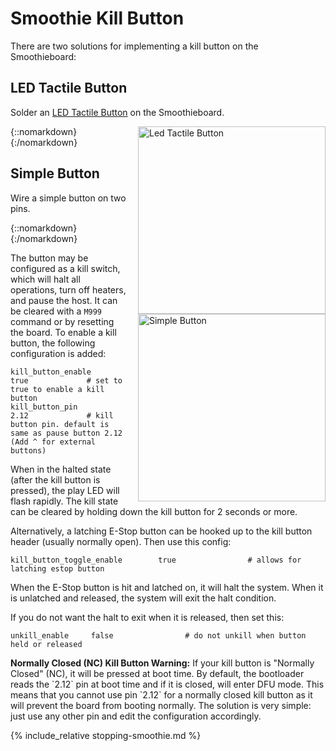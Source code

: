 
# Smoothie Kill Button

There are two solutions for implementing a kill button on the Smoothieboard:

## LED Tactile Button

Solder an [LED Tactile Button](https://www.sparkfun.com/products/10442) on the Smoothieboard.

{::nomarkdown}
<a href="/images/led-tactile-button.png">
  <img src="/images/led-tactile-button.png" alt="Led Tactile Button" width="300" height="300" style="float: right; margin-left: 1rem;"/>
</a>
{:/nomarkdown}

## Simple Button

Wire a simple button on two pins.

{::nomarkdown}
<a href="/images/simple-button.png">
  <img src="/images/simple-button.png" alt="Simple Button" width="300" height="300" style="float: right; margin-left: 1rem;"/>
</a>
{:/nomarkdown}

The button may be configured as a kill switch, which will halt all operations, turn off heaters, and pause the host. It can be cleared with a `M999` command or by resetting the board. To enable a kill button, the following configuration is added:

```plaintext
kill_button_enable                        true             # set to true to enable a kill button
kill_button_pin                           2.12             # kill button pin. default is same as pause button 2.12 (Add ^ for external buttons)
```

When in the halted state (after the kill button is pressed), the play LED will flash rapidly. The kill state can be cleared by holding down the kill button for 2 seconds or more.

Alternatively, a latching E-Stop button can be hooked up to the kill button header (usually normally open). Then use this config:

```plaintext
kill_button_toggle_enable        true                # allows for latching estop button
```

When the E-Stop button is hit and latched on, it will halt the system. When it is unlatched and released, the system will exit the halt condition.

If you do not want the halt to exit when it is released, then set this:

```plaintext
unkill_enable     false                # do not unkill when button held or released
```

<sl-alert variant="warning" open>
  <sl-icon slot="icon" name="exclamation-triangle"></sl-icon>
  <strong>Normally Closed (NC) Kill Button Warning:</strong> If your kill button is "Normally Closed" (NC), it will be pressed at boot time. By default, the bootloader reads the `2.12` pin at boot time and if it is closed, will enter DFU mode. This means that you cannot use pin `2.12` for a normally closed kill button as it will prevent the board from booting normally. The solution is very simple: just use any other pin and edit the configuration accordingly.
</sl-alert>

{% include_relative stopping-smoothie.md %}
